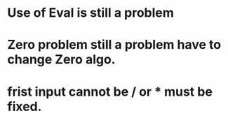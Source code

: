 # Use of Eval is still a problem

# Zero problem still a problem have to change Zero algo.

# frist input cannot be / or \* must be fixed.
